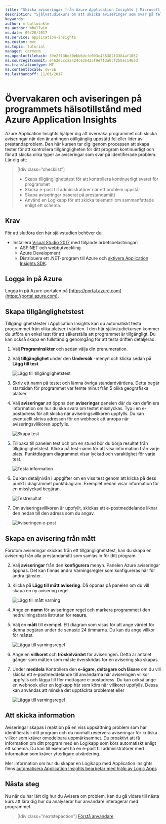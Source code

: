 ```yaml
---
title: "Skicka aviseringar från Azure Application Insights | Microsoft Docs"
description: "Självstudiekurs om att skicka aviseringar som svar på fel i ditt program med hjälp av Azure Application Insights."
keywords: 
author: mrbullwinkle
ms.author: mbullwin
ms.date: 09/20/2017
ms.service: application-insights
ms.custom: mvc
ms.topic: tutorial
manager: carmonm
ms.openlocfilehash: 39e2f136e30ebb6dcfc003c435382f3384af1052
ms.sourcegitcommit: e462e5cca2424ce36423f9eff3a0cf250ac146ad
ms.translationtype: MT
ms.contentlocale: sv-SE
ms.lasthandoff: 11/01/2017
---
```

# <a name="monitor-and-alert-on-application-health-with-azure-application-insights"></a>Övervakaren och aviseringen på programmets hälsotillstånd med Azure Application Insights

Azure Application Insights hjälper dig att övervaka programmet och skicka aviseringar när den är antingen otillgänglig uppstått fel eller lider av prestandaproblem.  Den här kursen tar dig igenom processen att skapa tester för att kontrollera tillgängligheten för ditt program kontinuerligt och för att skicka olika typer av aviseringar som svar på identifierade problem.  Lär dig att:

> [!div class="checklist"]
> * Skapa tillgänglighetstest för att kontrollera kontinuerligt svaret för programmet
> * Skicka e-post till administratörer när ett problem uppstår
> * Skapa aviseringar baserat på prestandamått 
> * Använd en Logikapp för att skicka telemetri om sammanfattade enligt ett schema.


## <a name="prerequisites"></a>Krav

För att slutföra den här självstudien behöver du:

- Installera [Visual Studio 2017](https://www.visualstudio.com/downloads/) med följande arbetsbelastningar:
    - ASP.NET och webbutveckling
    - Azure Development
    - Distribuera ett .NET-program till Azure och [aktivera Application Insights SDK](app-insights-asp-net.md). 


## <a name="log-in-to-azure"></a>Logga in på Azure
Logga in på Azure-portalen på [https://portal.azure.com](https://portal.azure.com).

## <a name="create-availability-test"></a>Skapa tillgänglighetstest
Tillgänglighetstester i Application Insights kan du automatiskt testa programmet från olika platser i världen.   I den här självstudiekursen kommer du utföra en enkel test för att säkerställa att programmet är tillgängligt.  Du kan också skapa en fullständig genomgång för att testa driften detaljerad. 

1. Välj **Programinsikter** och sedan välja din prenumeration.  
1. Välj **tillgänglighet** under den **Undersök** -menyn och klicka sedan på **Lägg till test**.
 
    ![Lägg till tillgänglighetstest](media/app-insights-tutorial-alert/add-test.png)

2. Skriv ett namn på testet och lämna övriga standardvärdena.  Detta begär startsidan för programmet var femte minut från 5 olika geografiska platser. 
3. Välj **aviseringar** att öppna den **aviseringar** panelen där du kan definiera information om hur du ska svara om testet misslyckas. Typ i en e-postadress för att skicka när aviseringsvillkoren uppfylls.  Du kan eventuellt skriva adressen för en webhook att anropa när aviseringsvillkoren uppfylls.

    ![Skapa test](media/app-insights-tutorial-alert/create-test.png)
 
4. Tillbaka till panelen test och om en stund bör du börja resultat från tillgänglighetstest.  Klicka på test-namn för att visa information från varje plats.  Punktdiagram diagrammet visar lyckad och varaktighet för varje test.

    ![Testa information](media/app-insights-tutorial-alert/test-details.png)

5.  Du kan detaljnivån i uppgifter om en viss test genom att klicka på dess punkt i diagrammet punktdiagram.  Exemplet nedan visar information för en misslyckad begäran.

    ![Testresultat](media/app-insights-tutorial-alert/test-result.png)
  
6. Om aviseringsvillkoren är uppfyllt, skickas ett e-postmeddelande liknar den nedan till den adress som du angav.

    ![Aviseringen e-post](media/app-insights-tutorial-alert/alert-mail.png)


## <a name="create-an-alert-from-metrics"></a>Skapa en avisering från mått
Förutom aviseringar skickas från ett tillgänglighetstest, kan du skapa en avisering från alla prestandamått som samlas in för ditt program.

2. Välj **aviseringar** från den **konfigurera** menyn.  Panelen Azure aviseringar öppnas.  Det kan finnas andra Varningsregler som konfigureras här för andra tjänster.
3. Klicka på **Lägg till mått avisering**.  Då öppnas på panelen om du vill skapa en ny avisering regel.

    ![Lägg till mått varning](media/app-insights-tutorial-alert/add-metric-alert.png)

4. Ange en **namn** för aviseringen regel och markera programmet i den nedrullningsbara listrutan för **resurs**.
5. Välj en **mått** till exempel.  Ett diagram som visas för att ange värdet för denna begäran under de senaste 24 timmarna.  Du kan du ange villkor för måttet.

    ![Lägga till varningsregel](media/app-insights-tutorial-alert/add-alert-01.png)

6. Ange en **villkoret** och **tröskelvärdet** för aviseringen. Detta är antalet gånger som måtten som måste överskridas för en avisering ska skapas. 
6. Under **meddela** Kontrollera den **e-ägare, deltagare och läsare** om du vill skicka ett e-postmeddelande till användarna när aviseringen villkor uppfylls och lägga till fler mottagare e-postadress.  Du kan också ange en webhook eller en logikapp här som körs när villkoret uppfylls.  Dessa kan användas att minska det upptäckta problemet eller 

    ![Lägga till varningsregel](media/app-insights-tutorial-alert/add-alert-02.png)


## <a name="proactively-send-information"></a>Att skicka information
Aviseringar skapas i reaktion på en viss uppsättning problem som har identifierats i ditt program och du normalt reservera aviseringar för kritiska villkor som kräver omedelbara uppmärksamhet.  Du proaktivt att få information om ditt program med en Logikapp som körs automatiskt enligt ett schema.  Du kan till exempel ha en e-post till administratörer med information som kräver ytterligare utvärdering.

Mer information om hur du skapar en Logikapp med Application Insights finns [automatisera Application Insights bearbetar med hjälp av Logic Apps](automate-with-logic-apps.md)

## <a name="next-steps"></a>Nästa steg
Nu när du har lärt dig hur du Avisera om problem, kan du gå vidare till nästa kurs att lära dig hur du analyserar hur användare interagerar med programmet.

> [!div class="nextstepaction"]
> [Förstå användare](app-insights-tutorial-users.md)